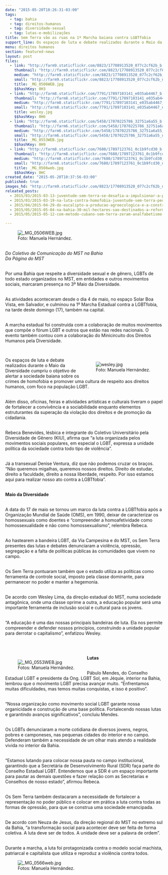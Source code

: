 ```yaml
---
date: "2015-05-20T10:26:31-03:00"
tags:
  - tag: bahia
  - tag: direitos-humanos
  - tag: diversidade-sexual
  - tag: lutas-e-mobilizações
title: Sem Terra vão as ruas na 1º Marcha baiana contra LGBTfobia
support_line: Os espaços de luta e debate realizados durante o Maio da Diversidade cumpriu o objetivo de alertar a sociedade baiana sobre os crimes de homofobia.
menu: direitos humanos
section: featured-news
layout: post
files:
  - link: "http://farm9.staticflickr.com/8823/17708913520_077c2cf62b_b.jpg"
    thumbnail: "http://farm9.staticflickr.com/8823/17708913520_077c2cf62b_t.jpg"
    medium: "http://farm9.staticflickr.com/8823/17708913520_077c2cf62b_z.jpg"
    small: "http://farm9.staticflickr.com/8823/17708913520_077c2cf62b_n.jpg"
    title: _MG_0506WEB.jpg
    $$hashKey: 0H3
  - link: "http://farm8.staticflickr.com/7791/17897103141_e035ab4467_b.jpg"
    thumbnail: "http://farm8.staticflickr.com/7791/17897103141_e035ab4467_t.jpg"
    medium: "http://farm8.staticflickr.com/7791/17897103141_e035ab4467_z.jpg"
    small: "http://farm8.staticflickr.com/7791/17897103141_e035ab4467_n.jpg"
    title: wesley.jpg
    $$hashKey: 0H6
  - link: "http://farm6.staticflickr.com/5458/17870225786_32751a6a55_b.jpg"
    thumbnail: "http://farm6.staticflickr.com/5458/17870225786_32751a6a55_t.jpg"
    medium: "http://farm6.staticflickr.com/5458/17870225786_32751a6a55_z.jpg"
    small: "http://farm6.staticflickr.com/5458/17870225786_32751a6a55_n.jpg"
    title: _MG_0553WEB.jpg
    $$hashKey: 0H9
  - link: "http://farm8.staticflickr.com/7680/17897123761_0c1b9fcd30_b.jpg"
    thumbnail: "http://farm8.staticflickr.com/7680/17897123761_0c1b9fcd30_t.jpg"
    medium: "http://farm8.staticflickr.com/7680/17897123761_0c1b9fcd30_z.jpg"
    small: "http://farm8.staticflickr.com/7680/17897123761_0c1b9fcd30_n.jpg"
    title: _MG_0566web.jpg
    $$hashKey: 0HC
created_date: "2015-05-20T10:37:56-03:00"
published: true
images_hd: "http://farm9.staticflickr.com/8823/17708913520_077c2cf62b_n.jpg"
releated_posts:
  - 2015/03/2015-03-13-juventude-sem-terra-se-desafia-a-impulsionar-a-participacao-na-luta-pela-reforma-agraria.md
  - 2015/03/2015-03-19-na-luta-contra-homofobia-juventude-sem-terra-pede-o-fim-da-violencia.md
  - 2015/04/2015-04-29-do-eucalipto-a-producao-agroecologica-e-a-construcao-da-escola-popular.md
  - 2015/05/2015-05-04-na-bahia-30-mil-hectares-sao-destinados-a-reforma-agraria.md
  - 2015/05/2015-05-12-com-metodo-cubano-sem-terra-zeram-analfabetismo-em-sete-assentamentos-da-bahia.md

---
```

<figure class="image"><img alt="_MG_0506WEB.jpg" src="http://farm9.staticflickr.com/8823/17708913520_077c2cf62b_b.jpg" />
<figcaption>Foto: Manuela Hern&aacute;ndez.</figcaption>
</figure>

<p><br />
<em>Do Coletivo de Comunica&ccedil;&atilde;o do MST na Bahia<br />
Da P&aacute;gina do MST</em></p>

<p><br />
Por uma Bahia que respeite a diversidade sexual e de g&ecirc;nero, LGBTs de todo estado organizados no MST, em entidades e outros movimentos sociais, marcaram presen&ccedil;a no 3&ordm; Maio da Diversidade.</p>

<p><br />
As atividades aconteceram desde o dia 4 de maio, no espa&ccedil;o Solar Boa Vista, em Salvador, e culminou na 1&ordm; Marcha Estadual contra a LGBTfobia, na tarde deste domingo (17), tamb&eacute;m na capital.</p>

<p><br />
A marcha estadual foi constru&iacute;da com a colabora&ccedil;&atilde;o de muitos movimentos que comp&otilde;e o f&oacute;rum LGBT e outros que est&atilde;o nas redes nacionais. O evento tamb&eacute;m contou com a colabora&ccedil;&atilde;o do Minicircuito dos Direitos Humanos pela Diversidade.</p>

<p>&nbsp;</p>

<figure class="image" style="float:right"><img alt="wesley.jpg" src="http://farm8.staticflickr.com/7791/17897103141_e035ab4467_b.jpg" />
<figcaption>Foto: Manuela Hern&aacute;ndez.</figcaption>
</figure>

<p>Os espa&ccedil;os de luta e debate realizados durante o Maio da Diversidade cumpriu o objetivo de alertar a sociedade baiana sobre os crimes de homofobia e promover uma cultura de respeito aos direitos humanos, com foco na popula&ccedil;&atilde;o LGBT.</p>

<p><br />
Al&eacute;m disso, oficinas, feiras e atividades art&iacute;sticas e culturais tiveram o papel de fortalecer a conviv&ecirc;ncia e a sociabilidade enquanto elementos estruturantes da supera&ccedil;&atilde;o da viola&ccedil;&atilde;o dos direitos e de promo&ccedil;&atilde;o da cidadania.</p>

<p><br />
Rebeca Benevides, l&eacute;sbica e integrante do Coletivo Universit&aacute;rio pela Diversidade de G&ecirc;nero (KIU), afirma que &ldquo;a luta organizada pelos movimentos sociais populares, em especial o LGBT, expressa a unidade pol&iacute;tica da sociedade contra todo tipo de viol&ecirc;ncia&rdquo;.</p>

<p><br />
J&aacute; a transexual Denise Ventura, diz que n&atilde;o podemos cruzar os bra&ccedil;os. &ldquo;N&atilde;o queremos migalhas, queremos nossos direitos. Direito de estudar, direito a faculdade, direito a nossa liberdade, respeito. Por isso estamos aqui para realizar nosso ato contra a LGBTfobia&rdquo;.</p>

<p><br />
<strong>Maio da Diversidade</strong></p>

<p><br />
A data do 17 de maio se tornou um marco da luta contra a LGBTfobia ap&oacute;s a Organiza&ccedil;&atilde;o Mundial de Sa&uacute;de (OMS), em 1990, deixar de caracterizar os homossexuais como doentes e &ldquo;compreender a homoafetividade como homossexualidade e n&atilde;o como homossexualismo&rdquo;, relembra Rebeca.</p>

<p><br />
Ao hastearem a bandeira LGBT, da Via Campesina e do MST, os Sem Terra presentes das lutas e debates denunciaram a viol&ecirc;ncia, opress&atilde;o, segrega&ccedil;&atilde;o e a falta de pol&iacute;ticas p&uacute;blicas &agrave;s comunidades que vivem no campo.</p>

<p><br />
Os Sem Terra pontuaram tamb&eacute;m que o estado utiliza as pol&iacute;ticas como ferramenta de controle social, imposto pela classe dominante, para permanecer no poder e manter a hegemonia.</p>

<p><br />
De acordo com Wesley Lima, da dire&ccedil;&atilde;o estadual do MST, numa sociedade antag&ocirc;nica, onde uma classe oprime a outra, a educa&ccedil;&atilde;o popular ser&aacute; uma importante ferramenta de inclus&atilde;o social e cultural para os jovens.</p>

<p><br />
&ldquo;A educa&ccedil;&atilde;o &eacute; uma das nossas principais bandeiras de luta. Ela nos permite compreender e defender nossos princ&iacute;pios, construindo a unidade popular para derrotar o capitalismo&rdquo;, enfatizou Wesley.</p>

<p><br />
&nbsp;</p>

<figure class="image" style="float:left"><img alt="_MG_0553WEB.jpg" src="http://farm6.staticflickr.com/5458/17870225786_32751a6a55_b.jpg" />
<figcaption>Fotos: Manuela Hern&aacute;ndez.</figcaption>
</figure>

<p><strong>Lutas</strong></p>

<p><br />
P&aacute;bulo Mendes, do Conselho Estadual LGBT e presidente da Ong. LGBT Sol, em J&eacute;quie, interior na Bahia, lembrou que o movimento LGBT precisa avan&ccedil;ar muito. &ldquo;Enfrentamos muitas dificuldades, mas temos muitas conquistas, e isso &eacute; positivo&rdquo;.</p>

<p><br />
&ldquo;Nossa organiza&ccedil;&atilde;o como movimento social LGBT garante nossa organicidade e constru&ccedil;&atilde;o de uma base pol&iacute;tica. Fortalecendo nossas lutas e garantindo avan&ccedil;os significativos&rdquo;, concluiu Mendes.</p>

<p><br />
Os LGBTs denunciaram a morte cotidiana de diversos jovens, negros, pobres e camponeses, nas pequenas cidades do interior e no campo. Defenderam tamb&eacute;m a necessidade de um olhar mais atendo a realidade vivida no interior da Bahia.</p>

<p><br />
&ldquo;Estamos lutando para colocar nossa pauta no campo institucional, garantindo que a Secret&aacute;ria de Desenvolvimento Rural (SDR) fa&ccedil;a parte do Conselho Estadual LGBT. Entendemos que a SDR &eacute; um espa&ccedil;o importante para pautar as demais quest&otilde;es e fazer rela&ccedil;&atilde;o com as Secretarias e Conselhos de nosso estado&rdquo;, afirmou Rebeca.</p>

<p><br />
Os Sem Terra tamb&eacute;m destacaram a necessidade de fortalecer a representa&ccedil;&atilde;o no poder p&uacute;blico e colocar em pr&aacute;tica a luta contra todas as formas de opress&atilde;o, para que se construa uma sociedade emancipada.</p>

<p><br />
De acordo com Neuza de Jesus, da dire&ccedil;&atilde;o regional do MST no extremo sul da Bahia, &ldquo;a transforma&ccedil;&atilde;o social para acontecer deve ser feita de forma coletiva. A luta deve ser de todos. A unidade deve ser a palavra de ordem&rdquo;.</p>

<p><br />
Durante a marcha, a luta foi protagonizada contra o modelo social machista, patriarcal e capitalista que utiliza e reproduz a viol&ecirc;ncia contra todos.</p>

<figure class="image"><img alt="_MG_0566web.jpg" src="http://farm8.staticflickr.com/7680/17897123761_0c1b9fcd30_b.jpg" />
<figcaption>Fotos: Manuela Hern&aacute;ndez.</figcaption>
</figure>
